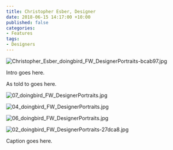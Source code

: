 ```yaml
---
title: Christopher Esber, Designer
date: 2018-06-15 14:17:00 +10:00
published: false
categories:
- Features
tags:
- Designers
---
```


![Christopher_Esber_doingbird_FW_DesignerPortraits-bcab97.jpg](/uploads/Christopher_Esber_doingbird_FW_DesignerPortraits-bcab97.jpg)

Intro goes here.

As told to goes here.

![07_doingbird_FW_DesignerPortraits.jpg](/uploads/07_doingbird_FW_DesignerPortraits.jpg)

![04_doingbird_FW_DesignerPortraits.jpg](/uploads/04_doingbird_FW_DesignerPortraits.jpg)

![06_doingbird_FW_DesignerPortraits.jpg](/uploads/06_doingbird_FW_DesignerPortraits.jpg)

![02_doingbird_FW_DesignerPortraits-27dca8.jpg](/uploads/02_doingbird_FW_DesignerPortraits-27dca8.jpg)

Caption goes here.